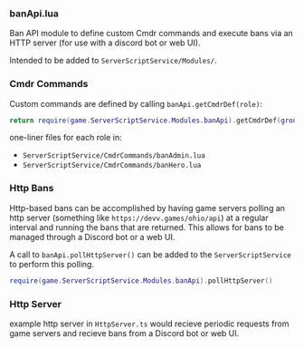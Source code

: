 ### banApi.lua
Ban API module to define custom Cmdr commands and execute bans via an HTTP server (for use with a discord bot or web UI).

Intended to be added to `ServerScriptService/Modules/`.

### Cmdr Commands
Custom commands are defined by calling `banApi.getCmdrDef(role)`:
```lua
return require(game.ServerScriptService.Modules.banApi).getCmdrDef(group: "Hero", command: "ban")
```

one-liner files for each role in:
- `ServerScriptService/CmdrCommands/banAdmin.lua`
- `ServerScriptService/CmdrCommands/banHero.lua`

### Http Bans
Http-based bans can be accomplished by having game servers polling an http server (something like `https://devv.games/ohio/api`) at a regular interval and running the bans that are returned.
This allows for bans to be managed through a Discord bot or a web UI.

A call to `banApi.pollHttpServer()` can be added to the `ServerScriptService`  to perform this polling.
```lua
require(game.ServerScriptService.Modules.banApi).pollHttpServer()
```

### Http Server
example http server in `HttpServer.ts` would recieve periodic requests from game servers and recieve bans from a Discord bot or web UI.
